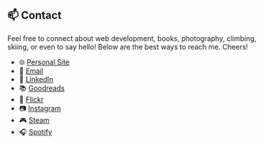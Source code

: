 ## 📫 Contact

Feel free to connect about web development, books, photography, climbing, skiing, or even to say hello! Below are the best ways to reach me. Cheers!

- 🌐 [Personal Site](https://gabo.online)
- 📧 [Email](mailto:info@gabo.com)
- 🔗 [LinkedIn](https://www.linkedin.com/in/gabezurita)
- 📚 [Goodreads](https://www.goodreads.com/user/show/24408801-gabriel-zurita)
- 📸 [Flickr](https://www.flickr.com/gabezurita)
- 📷 [Instagram](https://www.instagram.com/gabezurita/)
- 🎮 [Steam](https://steamcommunity.com/id/gabezurita/)
- 🎧 [Spotify](https://open.spotify.com/user/1270298450?si=506a763c74114983)
